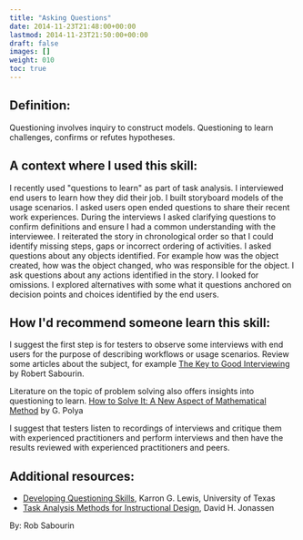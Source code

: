 ```yaml
---
title: "Asking Questions"
date: 2014-11-23T21:48:00+00:00
lastmod: 2014-11-23T21:50:00+00:00
draft: false
images: []
weight: 010
toc: true
---
```


## Definition:

Questioning involves inquiry to construct models.
Questioning to learn challenges, confirms or refutes hypotheses.


## A context where I used this skill:

I recently used "questions to learn" as part of task analysis.
I interviewed end users to learn how they did their job.
I built storyboard models of the usage scenarios.
I asked users open ended questions to share their recent work experiences.
During the interviews I asked clarifying questions to confirm definitions and ensure I had a common understanding with the interviewee.
I reiterated the story in chronological order so that I could identify missing steps, gaps or incorrect ordering of activities.
I asked questions about any objects identified.
For example how was the object created, how was the object changed, who was responsible for the object.
I ask questions about any actions identified in the story.
I looked for omissions.
I explored alternatives with some what it questions anchored on decision points and choices identified by the end users.


## How I'd recommend someone learn this skill:

I suggest the first step is for testers to observe some interviews with end users for the purpose of describing workflows or usage scenarios.
Review some articles about the subject, for example [The Key to Good Interviewing](http://www.amibugshare.com/articles/Article_The_Key_to_Good_Interviewing.pdf) by Robert Sabourin.

Literature on the topic of problem solving also offers insights into questioning to learn.
[How to Solve It: A New Aspect of Mathematical Method](http://www.amazon.com/How%E2%80%91Solve%E2%80%91Mathematical%E2%80%91Princeton%E2%80%91Science/dp/069111966X/ref=sr_1_1?s=books&ie=UTF8&qid=1386429129&sr=1%E2%80%911&keywords=how+to+solve+it+g+polya) by G. Polya

I suggest that testers listen to recordings of interviews and critique them with experienced practitioners and perform interviews and then have the results reviewed with experienced practitioners and peers.

## Additional resources:

* [Developing Questioning Skills](http://ncnewschools.org/uploads/library/0807-questioning-article.pdf), Karron G. Lewis, University of Texas
* [Task Analysis Methods for Instructional Design](http://www.amazon.com/Task%E2%80%91Analysis%E2%80%91Methods%E2%80%91Instructional%E2%80%91Design/dp/0805830863/ref=sr_1_4?s=books&ie=UTF8&qid=1386429395&sr=1%E2%80%914&keywords=task+analysis), David H. Jonassen

By: Rob Sabourin

